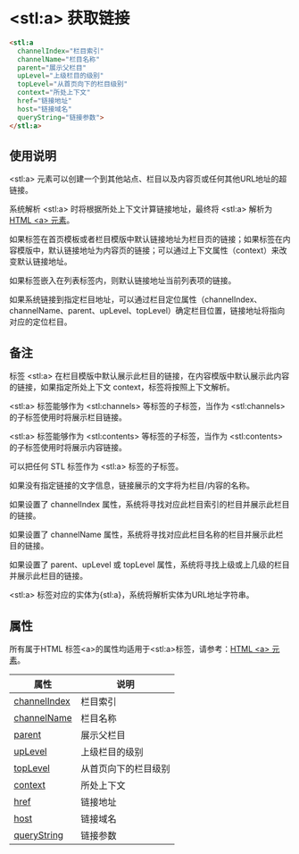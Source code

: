 # &lt;stl:a&gt; 获取链接

```html
<stl:a
  channelIndex="栏目索引"
  channelName="栏目名称"
  parent="展示父栏目"
  upLevel="上级栏目的级别"
  topLevel="从首页向下的栏目级别"
  context="所处上下文"
  href="链接地址"
  host="链接域名"
  queryString="链接参数">
</stl:a>
```

## 使用说明

&lt;stl:a&gt; 元素可以创建一个到其他站点、栏目以及内容页或任何其他URL地址的超链接。

系统解析 &lt;stl:a&gt; 时将根据所处上下文计算链接地址，最终将 &lt;stl:a&gt; 解析为 [HTML &lt;a&gt; 元素](/reference_html/a)。

如果标签在首页模板或者栏目模版中默认链接地址为栏目页的链接；如果标签在内容模版中，默认链接地址为内容页的链接；可以通过上下文属性（context）来改变默认链接地址。

如果标签嵌入在列表标签内，则默认链接地址当前列表项的链接。

如果系统链接到指定栏目地址，可以通过栏目定位属性（channelIndex、channelName、parent、upLevel、topLevel）确定栏目位置，链接地址将指向对应的定位栏目。

## 备注

标签 &lt;stl:a&gt; 在栏目模版中默认展示此栏目的链接，在内容模版中默认展示此内容的链接，如果指定所处上下文 context，标签将按照上下文解析。

&lt;stl:a&gt; 标签能够作为 &lt;stl:channels&gt; 等标签的子标签，当作为 &lt;stl:channels&gt; 的子标签使用时将展示栏目链接。

&lt;stl:a&gt; 标签能够作为 &lt;stl:contents&gt; 等标签的子标签，当作为 &lt;stl:contents&gt; 的子标签使用时将展示内容链接。

可以把任何 STL 标签作为 &lt;stl:a&gt; 标签的子标签。

如果没有指定链接的文字信息，链接展示的文字将为栏目/内容的名称。

如果设置了 channelIndex 属性，系统将寻找对应此栏目索引的栏目并展示此栏目的链接。

如果设置了 channelName 属性，系统将寻找对应此栏目名称的栏目并展示此栏目的链接。

如果设置了 parent、upLevel 或 topLevel 属性，系统将寻找上级或上几级的栏目并展示此栏目的链接。

&lt;stl:a&gt; 标签对应的实体为{stl:a}，系统将解析实体为URL地址字符串。

## 属性

所有属于HTML 标签&lt;a&gt;的属性均适用于&lt;stl:a&gt;标签，请参考：[HTML &lt;a&gt; 元素](/reference_html/a)。

| 属性                                         | 说明                 |
| -------------------------------------------- | -------------------- |
| [channelIndex](a/attributes?id=channelindex) | 栏目索引             |
| [channelName](a/attributes?id=channelName)   | 栏目名称             |
| [parent](a/attributes?id=parent)             | 展示父栏目           |
| [upLevel](a/attributes?id=upLevel)           | 上级栏目的级别       |
| [topLevel](a/attributes?id=topLevel)         | 从首页向下的栏目级别 |
| [context](a/attributes?id=context)           | 所处上下文           |
| [href](a/attributes?id=href)                 | 链接地址             |
| [host](a/attributes?id=host)                 | 链接域名             |
| [queryString](a/attributes?id=queryString)   | 链接参数             |